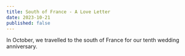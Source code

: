 ```yaml
---
title: South of France - A Love Letter
date: 2023-10-21
published: false
---
```


In October, we travelled to the south of France for our tenth wedding anniversary.
